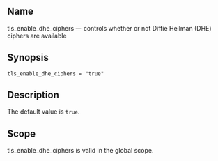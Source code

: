 <a name="conf.ref.tls_enable_dhe_ciphers"></a>
## Name

tls_enable_dhe_ciphers — controls whether or not Diffie Hellman (DHE) ciphers are available

## Synopsis

`tls_enable_dhe_ciphers = "true"`

<a name="idp27020512"></a>
## Description

The default value is `true`.

<a name="idp27022768"></a>
## Scope

tls_enable_dhe_ciphers is valid in the global scope.
